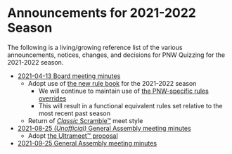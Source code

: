 # Announcements for 2021-2022 Season

The following is a living/growing reference list of the various announcements,
notices, changes, and decisions for PNW Quizzing for the 2021-2022 season.

- [2021-04-13 Board meeting minutes](/district_governance/_meeting_minutes/2021-04-13.md)
    - Adopt use of [the new rule book](https://github.com/gryphonshafer/Quizzing-Rule-Book) for the 2021-2022 season
        - We will continue to maintain use of [the PNW-specific rules overrides](/references_for_quizzing/PNW_rules.md)
        - This will result in a functional equivalent rules set relative to the most recent past season
    - Return of [*Classic* Scramble™](/district_governance/_meeting_minutes/2021-04-13.md#iclassiciscramblesuptmsup) meet style
- [2021-08-25 *(Unofficial)* General Assembly meeting minutes](/district_governance/_meeting_minutes/2021-08-25.md)
    - Adopt [the Ultrameet™ proposal](/district_governance/_meeting_minutes/2021-08-25.md#theultrameetproposal)
- [2021-09-25 General Assembly meeting minutes](/district_governance/_meeting_minutes/2021-09-25.md)
